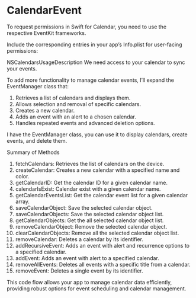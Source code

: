 # CalendarEvent
To request permissions in Swift for Calendar, you need to use the respective EventKit frameworks.

Include the corresponding entries in your app’s Info.plist for user-facing permissions:

<key>NSCalendarsUsageDescription</key>
<string>We need access to your calendar to sync your events.</string>

To add more functionality to manage calendar events, I’ll expand the EventManager class that:

1. Retrieves a list of calendars and displays them.
2. Allows selection and removal of specific calendars.
3. Creates a new calendar.
4. Adds an event with an alert to a chosen calendar.
5. Handles repeated events and advanced deletion options.

I have the EventManager class, you can use it to display calendars, create events, and delete them.

Summary of Methods
1. fetchCalendars: Retrieves the list of calendars on the device.
2. createCalendar: Creates a new calendar with a specified name and color.
3. getCalendarID: Get the calendar ID for a given calendar name.
4. calendarIsExist: Calendar exist with a given calendar name.
5. getCalendarEventsList: Get the calendar event list for a given calendar array.
6. saveCalendarObject: Save the selected calendar object.
7. saveCalendarObjects: Save the selected calendar object list.
8. getCalendarObjects: Get the all selected calendar object list.
9. removeCalendarObject: Remove the selected calendar object.
10. clearCalendarObjects: Remove all the selected calendar object list.
11. removeCalendar: Deletes a calendar by its identifier.
12. addRecursiveEvent: Adds an event with alert and recurrence options to a specified calendar.
13. addEvent: Adds an event with alert to a specified calendar.
14. removeAllEvents: Deletes all events with a specific title from a calendar.
15. removeEvent: Deletes a single event by its identifier.

This code flow allows your app to manage calendar data efficiently, providing robust options for event scheduling and calendar management.
